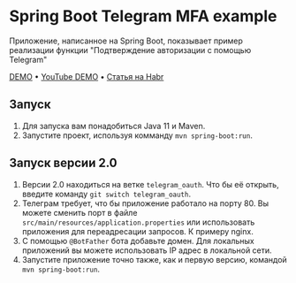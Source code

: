 # Spring Boot Telegram MFA example
Приложение, написанное на Spring Boot, показывает пример реализации функции "Подтверждение авторизации с помощью Telegram"

[DEMO](https://spring-telegram-mfa.herokuapp.com)
•
[YouTube DEMO](https://www.youtube.com/watch?v=7WucYd0-gPE)
•
[Статья на Habr](https://habr.com/ru/post/501728/)

## Запуск
1. Для запуска вам понадобиться Java 11 и Maven.
2. Запустите проект, используя комманду `mvn spring-boot:run`.

## Запуск версии 2.0
1. Версии 2.0 находиться на ветке `telegram_oauth`. Что бы её открыть, введите команду `git switch telegram_oauth`.
2. Телеграм требует, что бы приложение работало на порту 80. 
    Вы можете сменить порт в файле `src/main/resources/application.properties` или использовать приложения для переадресации запросов. К примеру nginx.
3. С помощью `@BotFather` бота добавьте домен. Для локальных приложений вы можете использовать IP адрес в локальной сети.
4. Запустите приложение точно также, как и первую версию, командой `mvn spring-boot:run`.
